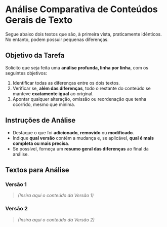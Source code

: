 # Análise Comparativa de Conteúdos Gerais de Texto

Segue abaixo dois textos que são, à primeira vista, praticamente idênticos. No entanto, podem possuir pequenas diferenças.

## Objetivo da Tarefa

Solicito que seja feita uma **análise profunda, linha por linha**, com os seguintes objetivos:

1. Identificar todas as diferenças entre os dois textos.
2. Verificar se, **além das diferenças**, todo o restante do conteúdo se manteve **exatamente igual** ao original.
3. Apontar qualquer alteração, omissão ou reordenação que tenha ocorrido, mesmo que mínima.

## Instruções de Análise

- Destaque o que foi **adicionado**, **removido** ou **modificado**.
- Indique **qual versão** contém a mudança e, se aplicável, **qual é mais completa ou mais precisa**.
- Se possível, forneça um **resumo geral das diferenças** ao final da análise.

## Textos para Análise

### Versão 1

> *(Insira aqui o conteúdo da Versão 1)*

### Versão 2

> *(Insira aqui o conteúdo da Versão 2)*

